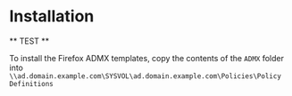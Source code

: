 ﻿# Installation

** TEST **

To install the Firefox ADMX templates, copy the contents of the `ADMX` folder into `\\ad.domain.example.com\SYSVOL\ad.domain.example.com\Policies\Policy Definitions`